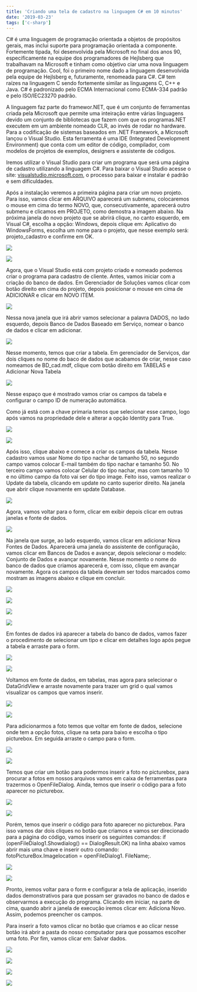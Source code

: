 ```yaml
---
title: 'Criando uma tela de cadastro na linguagem C# em 10 minutos'
date: '2019-03-23'
tags: ['c-sharp']
---
```


C# é uma linguagem de programação orientada a objetos de propósitos gerais, mas inclui suporte para programação orientada a componente. Fortemente tipada, foi desenvolvida pela Microsoft no final dos anos 90, especificamente na equipe dos programadores de Hejlsberg que trabalhavam na Microsoft e tinham como objetivo ciar uma nova linguagem de programação. Cool, foi o primeiro nome dado a linguagem desenvolvida pela equipe de Hejlsberg e, futuramente, renomeada para C#. C# tem raízes na linguagem C sendo fortemente similar as linguagens C, C++ e Java. C# é padronizado pelo ECMA Internacional como ECMA-334 padrão e pelo ISO/IEC23270 padrão.

A linguagem faz parte do framewor.NET, que é um conjunto de ferramentas criada pela Microsoft que permite uma inteiração entre várias linguagens devido um conjunto de bibliotecas que fazem com que os programas.NET executem em um ambiente nomeado CLR, ao invés de rodar no hardware. Para a codificação de sistemas baseados em .NET Framework, a Microsoft lançou o Visual Studio. Esta ferramenta é uma IDE (Integrated Development Environment) que conta com um editor de código, compilador, com modelos de projetos de exemplos, designers e assistente de códigos.

Iremos utilizar o Visual Studio para criar um programa que será uma página de cadastro utilizando a linguagem C#. Para baixar o Visual Studio acesse o site: [visualstudio.microsoft.com](https://visualstudio.microsoft.com/pt-br/), o processo para baixar e instalar é padrão e sem dificuldades.

Após a instalação veremos a primeira página para criar um novo projeto. Para isso, vamos clicar em ARQUIVO aparecerá um submenu, colocaremos o mouse em cima do termo NOVO, que, consecutivamente, aparecerá outro submenu e clicamos em PROJETO, como demostra a imagem abaixo. Na próxima janela do novo projeto que se abrirá clique, no canto esquerdo, em Visual C#, escolha a opção: Windows, depois clique em: Aplicativo do WindowsForms, escolha um nome para o projeto, que nesse exemplo será: projeto_cadastro e confirme em OK.

![](http://blog.hubdaweb.com.br/wp-content/uploads/2019/03/imagem1-1024x463.png)

![](http://blog.hubdaweb.com.br/wp-content/uploads/2019/03/imagem2-1024x570.png)

Agora, que o Visual Studio está com projeto criado e nomeado podemos criar o programa para cadastro de cliente. Antes, vamos iniciar com a criação do banco de dados. Em Gerenciador de Soluções vamos clicar com botão direito em cima do projeto, depois posicionar o mouse em cima de ADICIONAR e clicar em NOVO ITEM.

![](http://blog.hubdaweb.com.br/wp-content/uploads/2019/03/imagem3-1024x477.png)

Nessa nova janela que irá abrir vamos selecionar a palavra DADOS, no lado esquerdo, depois Banco de Dados Baseado em Serviço, nomear o banco de dados e clicar em adicionar.

![](http://blog.hubdaweb.com.br/wp-content/uploads/2019/03/imagem4-1024x458.png)

Nesse momento, temos que criar a tabela. Em gerenciador de Serviços, dar dois cliques no nome do baco de dados que acabamos de criar, nesse caso nomeamos de BD_cad.mdf, clique com botão direito em TABELAS e Adicionar Nova Tabela

![](http://blog.hubdaweb.com.br/wp-content/uploads/2019/03/imagem5-1024x442.png)

Nesse espaço que é mostrado vamos criar os campos da tabela e configurar o campo ID de numeração automática.

Como já está com a chave primaria temos que selecionar esse campo, logo após vamos na propriedade dele e alterar a opção Identity para True.

![](http://blog.hubdaweb.com.br/wp-content/uploads/2019/03/imagem7-1024x474.png)

![](http://blog.hubdaweb.com.br/wp-content/uploads/2019/03/imagem6-1024x478.png)

Após isso, clique abaixo e comece a criar os campos da tabela. Nesse cadastro vamos usar Nome do tipo nachar de tamanho 50, no segundo campo vamos colocar E-mail também do tipo nachar e tamanho 50. No terceiro campo vamos colocar Celular do tipo nachar, mas com tamanho 10 e no último campo da foto vai ser do tipo image. Feito isso, vamos realizar o Update da tabela, clicando em update no canto superior direito. Na janela que abrir clique novamente em update Database.

![](http://blog.hubdaweb.com.br/wp-content/uploads/2019/03/imagem8-1024x439.png)

Agora, vamos voltar para o form, clicar em exibir depois clicar em outras janelas e fonte de dados.

![](http://blog.hubdaweb.com.br/wp-content/uploads/2019/03/imagem9-1024x480.png)

Na janela que surge, ao lado esquerdo, vamos clicar em adicionar Nova Fontes de Dados. Aparecerá uma janela do assistente de configuração, vamos clicar em Bancos de Dados e avançar, depois selecionar o modelo: Conjunto de Dados e avançar novamente. Nesse momento o nome do banco de dados que criamos aparecerá e, com isso, clique em avançar novamente. Agora os campos da tabela deveram ser todos marcados como mostram as imagens abaixo e clique em concluir.

![](http://blog.hubdaweb.com.br/wp-content/uploads/2019/03/imagem10-1024x442.png)

![](http://blog.hubdaweb.com.br/wp-content/uploads/2019/03/imagem11-1024x442.png)

![](http://blog.hubdaweb.com.br/wp-content/uploads/2019/03/imagem12-1024x444.png)

![](http://blog.hubdaweb.com.br/wp-content/uploads/2019/03/imagem13-1024x445.png)

Em fontes de dados irá aparecer a tabela do banco de dados, vamos fazer o procedimento de selecionar um tipo e clicar em detalhes logo após pegue a tabela e arraste para o form.

![](http://blog.hubdaweb.com.br/wp-content/uploads/2019/03/imagem14-1024x479.png)

![](http://blog.hubdaweb.com.br/wp-content/uploads/2019/03/imagem16-1024x477.png)

Voltamos em fonte de dados, em tabelas, mas agora para selecionar o DataGridView e arraste novamente para trazer um grid o qual vamos visualizar os campos que vamos inserir.

![](http://blog.hubdaweb.com.br/wp-content/uploads/2019/03/imagem17-1024x449.png)

![](http://blog.hubdaweb.com.br/wp-content/uploads/2019/03/imagem18-1024x479.png)

Para adicionarmos a foto temos que voltar em fonte de dados, selecione onde tem a opção fotos, clique na seta para baixo e escolha o tipo picturebox. Em seguida arraste o campo para o form.

![](http://blog.hubdaweb.com.br/wp-content/uploads/2019/03/imagem19-1024x477.png)

![](http://blog.hubdaweb.com.br/wp-content/uploads/2019/03/imagem20-1024x478.png)

Temos que criar um botão para podermos inserir a foto no picturebox, para procurar a fotos em nossos arquivos vamos em caixa de ferramentas para trazermos o OpenFileDialog. Ainda, temos que inserir o código para a foto aparecer no picturebox.

![](http://blog.hubdaweb.com.br/wp-content/uploads/2019/03/imagem21-1024x478.png)

![](http://blog.hubdaweb.com.br/wp-content/uploads/2019/03/imagem22-1024x479.png)

Porém, temos que inserir o código para foto aparecer no picturebox. Para isso vamos dar dois cliques no botão que criamos e vamos ser direcionado para a página do código, vamos inserir os seguintes comandos: if (openFileDialog1.Showdialog() == DialogResult.OK) na linha abaixo vamos abrir mais uma chave e inserir outro comando: fotoPictureBox.Imagelocation = openFileDialog1. FileName;.

![](http://blog.hubdaweb.com.br/wp-content/uploads/2019/03/imagem23-1024x478.png)

![](http://blog.hubdaweb.com.br/wp-content/uploads/2019/03/imagem24-1024x478.png)

Pronto, iremos voltar para o form e configurar a tela de aplicação, inserido dados demonstrativos para que possam ser gravados no banco de dados e observarmos a execução do programa. Clicando em iniciar, na parte de cima, quando abrir a janela de execução iremos clicar em: Adiciona Novo. Assim, podemos preencher os campos.

Para inserir a foto vamos clicar no botão que criamos e ao clicar nesse botão irá abrir a pasta do nosso computador para que possamos escolher uma foto. Por fim, vamos clicar em: Salvar dados.

![](http://blog.hubdaweb.com.br/wp-content/uploads/2019/03/imagem25-1024x479.png)

![](http://blog.hubdaweb.com.br/wp-content/uploads/2019/03/imagem26-1024x480.png)

![](http://blog.hubdaweb.com.br/wp-content/uploads/2019/03/imagem27-1024x470.png)

![](http://blog.hubdaweb.com.br/wp-content/uploads/2019/03/imagem28-1024x480.png)
